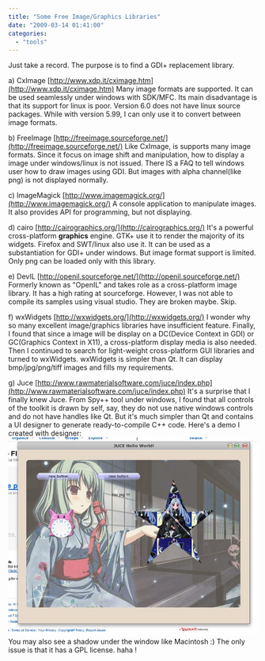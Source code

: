 ```yaml
---
title: "Some Free Image/Graphics Libraries"
date: "2009-03-14 01:41:00"
categories: 
  - "tools"
---
```


Just take a record. The purpose is to find a GDI+ replacement library.

a) CxImage [http://www.xdp.it/cximage.htm](http://www.xdp.it/cximage.htm) Many image formats are supported. It can be used seamlessly under windows with SDK/MFC. Its main disadvantage is that its support for linux is poor. Version 6.0 does not have linux source packages. While with version 5.99, I can only use it to convert between image formats.

b) FreeImage [http://freeimage.sourceforge.net/](http://freeimage.sourceforge.net/) Like CxImage, is supports many image formats. Since it focus on image shift and manipulation, how to display a image under windows/linux is not issued. There IS a FAQ to tell windows user how to draw images using GDI. But images with alpha channel(like png) is not displayed normally.

c) ImageMagick [http://www.imagemagick.org/](http://www.imagemagick.org/) A console application to manipulate images. It also provides API for programming, but not displaying.

d) cairo [http://cairographics.org/](http://cairographics.org/) It's a powerful cross-platform **graphics** engine. GTK+ use it to render the majority of its widgets. Firefox and SWT/linux also use it. It can be used as a substantiation for GDI+ under windows. But image format support is limited. Only png can be loaded only with this library.

e) DevIL [http://openil.sourceforge.net/](http://openil.sourceforge.net/) Formerly known as "OpenIL" and takes role as a cross-platform image library. It has a high rating at sourceforge. However, I was not able to compile its samples using visual studio. They are broken maybe. Skip.

f) wxWidgets [http://wxwidgets.org/](http://wxwidgets.org/) I wonder why so many excellent image/graphics libraries have insufficient feature. Finally, I found that since a image will be display on a DC(Device Context in GDI) or GC(Graphics Context in X11), a cross-platform display media is also needed. Then I continued to search for light-weight cross-platform GUI libraries and turned to wxWidgets. wxWidgets is simpler than Qt. It can display bmp/jpg/png/tiff images and fills my requirements.

g) Juce [http://www.rawmaterialsoftware.com/juce/index.php](http://www.rawmaterialsoftware.com/juce/index.php) It's a surprise that I finally knew Juce. From Spy++ tool under windows, I found that all controls of the toolkit is drawn by self, say, they do not use native windows controls and do not have handles like Qt. But it's much simpler than Qt and contains a UI designer to generate ready-to-compile C++ code. Here's a demo I created with designer: ![juce_demo](../../images/2009/juce_demo.jpg) You may also see a shadow under the window like Macintosh :) The only issue is that it has a GPL license. haha !
